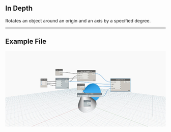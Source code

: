## In Depth
Rotates an object around an origin and an axis by a specified degree.
___
## Example File

![Rotate (origin, axis, degrees)](./Autodesk.DesignScript.Geometry.Geometry.Rotate(origin,%20axis,%20degrees)_img.jpg)

